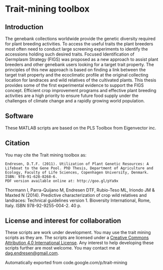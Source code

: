 # Trait-mining toolbox

## Introduction
The genebank collections worldwide provide the genetic diversity required for plant breeding activities. 
To access the useful traits the plant breeders most often need to conduct large screening experiments to 
identify the accessions holding such desired traits. Focused Identification of Germplasm Strategy (FIGS) 
was proposed as a new approach to assist plant breeders and other genebank users looking for a target 
trait property. The principles of this new approach is based on finding a link between the target trait 
property and the ecoclimatic profile at the original collecting location for landraces and wild relatives 
of the cultivated plants. This thesis provides some of the first experimental evidence to support the FIGS 
concept. Efficient crop improvement programs and effective plant breeding activities are a high priority 
to ensure future food supply under the challenges of climate change and a rapidly growing world population.

## Software
These MATLAB scripts are based on the PLS Toolbox from Eigenvector inc. 

## Citation
You may cite the Trait mining toolbox as:
```
Endresen, D.T.F. (2011). Utilization of Plant Genetic Resources: A Lifeboat to the Gene Pool. PhD Thesis, Department of Agriculture and Ecology, Faculty of Life Sciences, Copenhagen University, Denmark. ISBN: 978-91-628-8268-6.
PDF version available online at: http://goo.gl/pYa9x
```
Thormann I, Parra-Quijano M, Endresen DTF, Rubio-Teso ML, Iriondo JM & Maxted N (2014). Predictive characterization of crop wild relatives and landraces: Technical guidelines version 1. Bioversity International, Rome, Italy. ISBN 978-92-9255-004-2. 40 p. 

## License and interest for collaboration
These scripts are work under development. You may use the trait mining scripts as they are. 
The scripts are licensed under a [Creative Commons Attribution 4.0 International License](http://creativecommons.org/licenses/by/4.0/).
Any interest to help developing these scripts further are most welcome. You may contact me at dag.endresen@gmail.com.


Automatically exported from code.google.com/p/trait-mining
